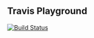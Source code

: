 ## Travis Playground

[![Build Status](https://travis-ci.org/helior/travis-playground.svg?branch=master)](https://travis-ci.org/helior/travis-playground)
